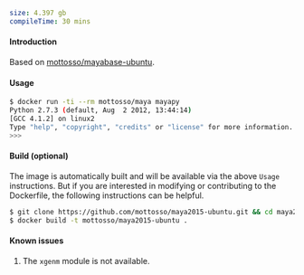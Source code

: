 ```yaml
size: 4.397 gb
compileTime: 30 mins
```

#### Introduction

Based on [mottosso/mayabase-ubuntu][1].

[1]: https://gist.github.com/mottosso/25c28b652135258ac31d

#### Usage

```bash
$ docker run -ti --rm mottosso/maya mayapy
Python 2.7.3 (default, Aug  2 2012, 13:44:14)
[GCC 4.1.2] on linux2
Type "help", "copyright", "credits" or "license" for more information.
>>> 
```

#### Build (optional)

The image is automatically built and will be available via the above `Usage` instructions. But if you are interested in modifying or contributing to the Dockerfile, the following instructions can be helpful.

```bash
$ git clone https://github.com/mottosso/maya2015-ubuntu.git && cd maya2015-ubuntu
$ docker build -t mottosso/maya2015-ubuntu .
```


#### Known issues

1. The `xgenm` module is not available.
